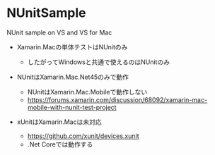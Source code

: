 # NUnitSample
NUnit sample on VS and VS for Mac

- Xamarin.Macの単体テストはNUnitのみ
  - したがってWindowsと共通で使えるのはNUnitのみ

- NUnitはXamarin.Mac.Net45のみで動作
  - NUnitはXamarin.Mac.Mobileで動作しない
  - https://forums.xamarin.com/discussion/68092/xamarin-mac-mobile-with-nunit-test-project

- xUnitはXamarin.Macは未対応
  - https://github.com/xunit/devices.xunit
  - .Net Coreでは動作する
  

